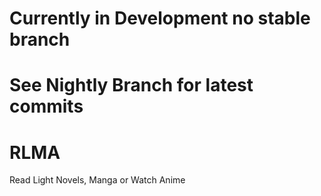 # Currently in Development no stable branch 
# See Nightly Branch for latest commits
# RLMA
Read Light Novels, Manga or Watch Anime 

